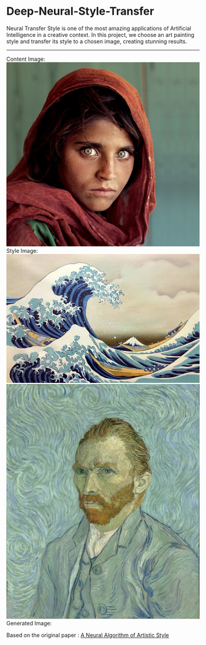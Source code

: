 # Deep-Neural-Style-Transfer
Neural Transfer Style is one of the most amazing applications of Artificial Intelligence in a creative context. In this project, we choose an art painting style and transfer its style to a chosen image, creating stunning results.

---

Content Image:
<ing src="https://github.com/devrajPriyadarshi/Deep-Neural-Style-Transfer/blob/main/Content/city0.jpg" width="100" height="100">
![People](https://github.com/devrajPriyadarshi/Deep-Neural-Style-Transfer/blob/main/Content/people2.jpg)
Style Image:
![Waves](https://github.com/devrajPriyadarshi/Deep-Neural-Style-Transfer/blob/main/Style/0.jpg)
![Portrait](https://github.com/devrajPriyadarshi/Deep-Neural-Style-Transfer/blob/main/Style/1.jpg)
Generated Image:

Based on the original paper : [A Neural Algorithm of Artistic Style](https://arxiv.org/abs/1508.06576)
